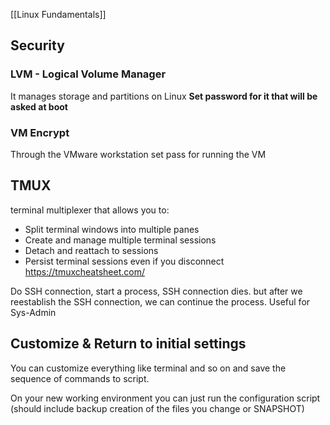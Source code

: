 [[Linux Fundamentals]]
## Security

### LVM - Logical Volume Manager
It manages storage and partitions on Linux
**Set password for it that will be asked at boot**

### VM Encrypt
Through the VMware workstation set pass for running the VM

## TMUX

terminal multiplexer that allows you to:

- Split terminal windows into multiple panes
- Create and manage multiple terminal sessions
- Detach and reattach to sessions
- Persist terminal sessions even if you disconnect
https://tmuxcheatsheet.com/

Do SSH connection, start a process, SSH connection dies. but after we reestablish the SSH connection, we can continue the process. 
Useful for Sys-Admin

## Customize & Return to initial settings

You can customize everything like terminal and so on and save the sequence of commands to script.

On your new working environment you can just run the configuration script (should include backup creation of the files you change or SNAPSHOT)



